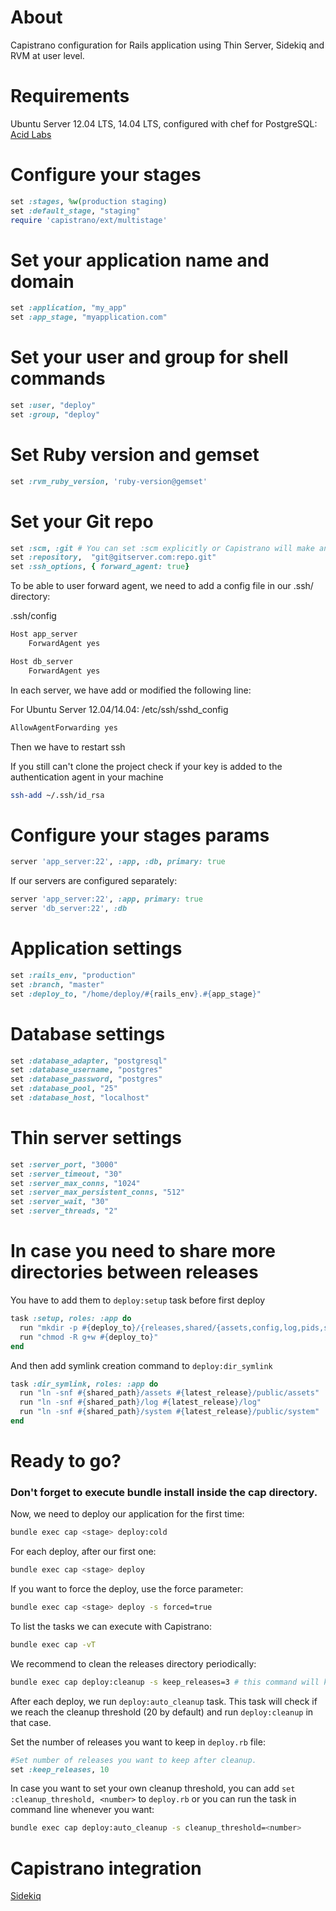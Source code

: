 # About

Capistrano configuration for Rails application using Thin Server, Sidekiq and RVM at user level.

# Requirements

Ubuntu Server 12.04 LTS, 14.04 LTS, configured with chef for PostgreSQL: [Acid Labs](https://github.com/acidlabs/chef-rails)

# Configure your stages

```ruby
set :stages, %w(production staging)
set :default_stage, "staging"
require 'capistrano/ext/multistage'
```

# Set your application name and domain

```ruby
set :application, "my_app"
set :app_stage, "myapplication.com"
```

# Set your user and group for shell commands

```ruby
set :user, "deploy"
set :group, "deploy"
```

# Set Ruby version and gemset
```ruby
set :rvm_ruby_version, 'ruby-version@gemset'
```

# Set your Git repo

```ruby
set :scm, :git # You can set :scm explicitly or Capistrano will make an intelligent guess based on known version control directory names
set :repository,  "git@gitserver.com:repo.git"
set :ssh_options, { forward_agent: true}
```
To be able to user forward agent, we need to add a config file in our .ssh/ directory:

.ssh/config

```bash
Host app_server
	ForwardAgent yes

Host db_server
	ForwardAgent yes
```

In each server, we have add or modified the following line:

For Ubuntu Server 12.04/14.04: /etc/ssh/sshd_config

```bash
AllowAgentForwarding yes
```
Then we have to restart ssh

If you still can't clone the project check if your key is added to the authentication agent in your machine

```bash
ssh-add ~/.ssh/id_rsa
```

# Configure your stages params

```ruby
server 'app_server:22', :app, :db, primary: true
```

If our servers are configured separately:

```ruby
server 'app_server:22', :app, primary: true
server 'db_server:22', :db
```

# Application settings

```ruby
set :rails_env, "production"
set :branch, "master"
set :deploy_to, "/home/deploy/#{rails_env}.#{app_stage}"
```

# Database settings

```ruby
set :database_adapter, "postgresql"
set :database_username, "postgres"
set :database_password, "postgres"
set :database_pool, "25"
set :database_host, "localhost"
```

# Thin server settings

```ruby
set :server_port, "3000"
set :server_timeout, "30"
set :server_max_conns, "1024"
set :server_max_persistent_conns, "512"
set :server_wait, "30"
set :server_threads, "2"
```

# In case you need to share more directories between releases

You have to add them to `deploy:setup` task before first deploy

```ruby
task :setup, roles: :app do
  run "mkdir -p #{deploy_to}/{releases,shared/{assets,config,log,pids,system}}"
  run "chmod -R g+w #{deploy_to}"
end
```

And then add symlink creation command to `deploy:dir_symlink`

```ruby
task :dir_symlink, roles: :app do
  run "ln -snf #{shared_path}/assets #{latest_release}/public/assets"
  run "ln -snf #{shared_path}/log #{latest_release}/log"
  run "ln -snf #{shared_path}/system #{latest_release}/public/system"
end
```

# Ready to go?

### Don't forget to execute bundle install inside the cap directory.

Now, we need to deploy our application for the first time:

```bash
bundle exec cap <stage> deploy:cold
```

For each deploy, after our first one:

```bash
bundle exec cap <stage> deploy
```

If you want to force the deploy, use the force parameter:

```bash
bundle exec cap <stage> deploy -s forced=true
```

To list the tasks we can execute with Capistrano:

```bash
bundle exec cap -vT
```

We recommend to clean the releases directory periodically:

```bash
bundle exec cap deploy:cleanup -s keep_releases=3 # this command will keep the last 3 releases
```

After each deploy, we run `deploy:auto_cleanup` task. This task will check if we reach the cleanup threshold (20 by default) and run `deploy:cleanup` in that case.

Set the number of releases you want to keep in `deploy.rb` file:

```ruby
#Set number of releases you want to keep after cleanup.
set :keep_releases, 10
```

In case you want to set your own cleanup threshold, you can add `set :cleanup_threshold, <number>` to `deploy.rb` or you can run the task in command line whenever you want:

```bash
bundle exec cap deploy:auto_cleanup -s cleanup_threshold=<number>
```

# Capistrano integration
[Sidekiq](https://github.com/mperham/sidekiq/wiki/Deployment#capistrano)